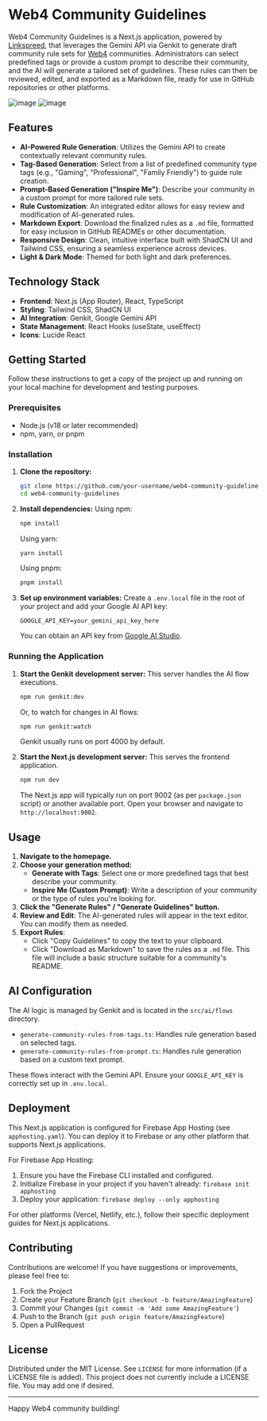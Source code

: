 # Web4 Community Guidelines

Web4 Community Guidelines is a Next.js application, powered by [Linkspreed](https://linkspreed.com), that leverages the Gemini API via Genkit to generate draft community rule sets for [Web4](https://web4.one) communities. Administrators can select predefined tags or provide a custom prompt to describe their community, and the AI will generate a tailored set of guidelines. These rules can then be reviewed, edited, and exported as a Markdown file, ready for use in GitHub repositories or other platforms.

![image](https://github.com/user-attachments/assets/c63183be-f989-4151-9b5a-1bf5c710faa4)
![image](https://github.com/user-attachments/assets/576f6def-7470-482d-8323-dd1a94ef0b78)



## Features

-   **AI-Powered Rule Generation**: Utilizes the Gemini API to create contextually relevant community rules.
-   **Tag-Based Generation**: Select from a list of predefined community type tags (e.g., "Gaming", "Professional", "Family Friendly") to guide rule creation.
-   **Prompt-Based Generation ("Inspire Me")**: Describe your community in a custom prompt for more tailored rule sets.
-   **Rule Customization**: An integrated editor allows for easy review and modification of AI-generated rules.
-   **Markdown Export**: Download the finalized rules as a `.md` file, formatted for easy inclusion in GitHub READMEs or other documentation.
-   **Responsive Design**: Clean, intuitive interface built with ShadCN UI and Tailwind CSS, ensuring a seamless experience across devices.
-   **Light & Dark Mode**: Themed for both light and dark preferences.

## Technology Stack

-   **Frontend**: Next.js (App Router), React, TypeScript
-   **Styling**: Tailwind CSS, ShadCN UI
-   **AI Integration**: Genkit, Google Gemini API
-   **State Management**: React Hooks (useState, useEffect)
-   **Icons**: Lucide React

## Getting Started

Follow these instructions to get a copy of the project up and running on your local machine for development and testing purposes.

### Prerequisites

-   Node.js (v18 or later recommended)
-   npm, yarn, or pnpm

### Installation

1.  **Clone the repository:**
    ```bash
    git clone https://github.com/your-username/web4-community-guidelines.git # (You might need to update this if your repo name changed)
    cd web4-community-guidelines
    ```

2.  **Install dependencies:**
    Using npm:
    ```bash
    npm install
    ```
    Using yarn:
    ```bash
    yarn install
    ```
    Using pnpm:
    ```bash
    pnpm install
    ```

3.  **Set up environment variables:**
    Create a `.env.local` file in the root of your project and add your Google AI API key:
    ```env
    GOOGLE_API_KEY=your_gemini_api_key_here
    ```
    You can obtain an API key from [Google AI Studio](https://aistudio.google.com/app/apikey).

### Running the Application

1.  **Start the Genkit development server:**
    This server handles the AI flow executions.
    ```bash
    npm run genkit:dev
    ```
    Or, to watch for changes in AI flows:
    ```bash
    npm run genkit:watch
    ```
    Genkit usually runs on port 4000 by default.

2.  **Start the Next.js development server:**
    This serves the frontend application.
    ```bash
    npm run dev
    ```
    The Next.js app will typically run on port 9002 (as per `package.json` script) or another available port. Open your browser and navigate to `http://localhost:9002`.

## Usage

1.  **Navigate to the homepage.**
2.  **Choose your generation method:**
    *   **Generate with Tags**: Select one or more predefined tags that best describe your community.
    *   **Inspire Me (Custom Prompt)**: Write a description of your community or the type of rules you're looking for.
3.  **Click the "Generate Rules" / "Generate Guidelines" button.**
4.  **Review and Edit**: The AI-generated rules will appear in the text editor. You can modify them as needed.
5.  **Export Rules**:
    *   Click "Copy Guidelines" to copy the text to your clipboard.
    *   Click "Download as Markdown" to save the rules as a `.md` file. This file will include a basic structure suitable for a community's README.

## AI Configuration

The AI logic is managed by Genkit and is located in the `src/ai/flows` directory.
-   `generate-community-rules-from-tags.ts`: Handles rule generation based on selected tags.
-   `generate-community-rules-from-prompt.ts`: Handles rule generation based on a custom text prompt.

These flows interact with the Gemini API. Ensure your `GOOGLE_API_KEY` is correctly set up in `.env.local`.

## Deployment

This Next.js application is configured for Firebase App Hosting (see `apphosting.yaml`). You can deploy it to Firebase or any other platform that supports Next.js applications.

For Firebase App Hosting:
1. Ensure you have the Firebase CLI installed and configured.
2. Initialize Firebase in your project if you haven't already: `firebase init apphosting`
3. Deploy your application: `firebase deploy --only apphosting`

For other platforms (Vercel, Netlify, etc.), follow their specific deployment guides for Next.js applications.

## Contributing

Contributions are welcome! If you have suggestions or improvements, please feel free to:
1. Fork the Project
2. Create your Feature Branch (`git checkout -b feature/AmazingFeature`)
3. Commit your Changes (`git commit -m 'Add some AmazingFeature'`)
4. Push to the Branch (`git push origin feature/AmazingFeature`)
5. Open a PullRequest

## License

Distributed under the MIT License. See `LICENSE` for more information (if a LICENSE file is added).
This project does not currently include a LICENSE file. You may add one if desired.

---

Happy Web4 community building!
